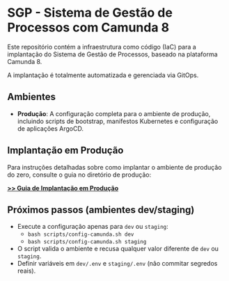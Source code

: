 # SGP - Sistema de Gestão de Processos com Camunda 8

Este repositório contém a infraestrutura como código (IaC) para a implantação do Sistema de Gestão de Processos, baseado na plataforma Camunda 8.

A implantação é totalmente automatizada e gerenciada via GitOps.

## Ambientes

- **Produção**: A configuração completa para o ambiente de produção, incluindo scripts de bootstrap, manifestos Kubernetes e configuração de aplicações ArgoCD.

## Implantação em Produção

Para instruções detalhadas sobre como implantar o ambiente de produção do zero, consulte o guia no diretório de produção:

**[>> Guia de Implantação em Produção](./production/README.md)**

## Próximos passos (ambientes dev/staging)

- Execute a configuração apenas para `dev` ou `staging`:
  - `bash scripts/config-camunda.sh dev`
  - `bash scripts/config-camunda.sh staging`
- O script valida o ambiente e recusa qualquer valor diferente de `dev` ou `staging`.
- Definir variáveis em `dev/.env` e `staging/.env` (não commitar segredos reais).

